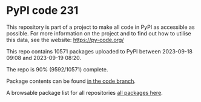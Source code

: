 # PyPI code 231

This repository is part of a project to make all code in PyPI as accessible as possible. For more information 
on the project and to find out how to utilise this data, see the website: https://py-code.org/

This repo contains 10571 packages uploaded to PyPI between 
2023-09-18 09:08 and 2023-09-19 08:20.

The repo is 90% (9592/10571) complete.

Package contents can be found [in the code branch](https://github.com/pypi-data/pypi-mirror-231/tree/code/packages).

A browsable package list for all repositories [all packages here](https://py-code.org/repositories/pypi-mirror-231).


